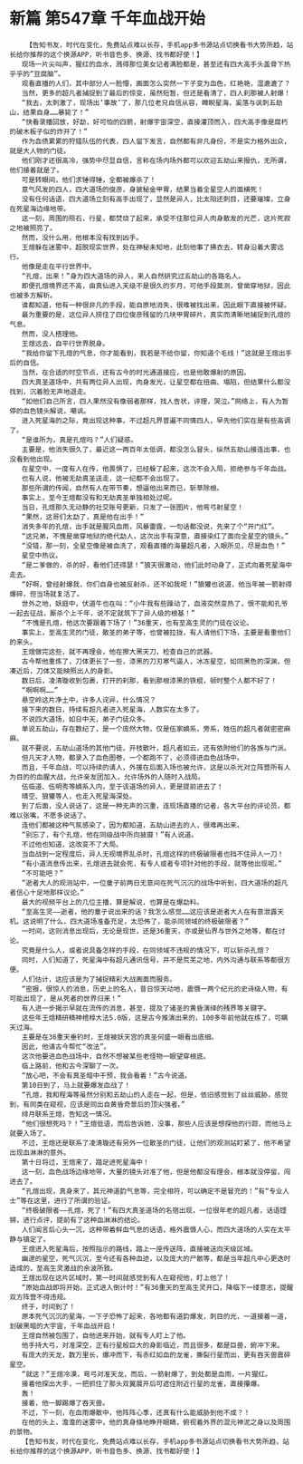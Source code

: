 # 新篇 第547章 千年血战开始
        【告知书友，时代在变化，免费站点难以长存，手机app多书源站点切换看书大势所趋，站长给你推荐的这个换源APP，听书音色多、换源、找书都好使！】
       现场一片尖叫声，猩红的血水，溅得那位美女记者满脸都是，甚至还有四大高手头盖骨下热乎乎的“豆腐脑”。
       观看直播的人们，其中部分人一脸懵，画面怎么突然一下子变为血色，红艳艳，湿漉漉了？
       当然，更多的超凡者捕捉到了最后的惊变，虽然短暂，但还是看清了，四人刹那被人射爆！
       “我去，太刺激了，现场出‘事故’了，那几位老兄自信从容，睥睨星海，奚落与讽刺五劫山，结果自身……暴毙了！”
       “快看录播回放，好勐，好可怕的四箭，射爆宇宙深空，直接灌顶而入，四大高手像是腐朽的破木板子似的炸开了！”
       作为血债累累的狩猎队伍的代表，四人留下发言，自然都有非凡身份，不是实力格外出众，就是大人物的门徒。
       他们刚才还很高冷，强势中尽显自信，言称在场内场外都可以欢迎五劫山来报仇，无所谓，他们接着就是了。
       可是转眼间，他们求锤得锤，全都被爆杀了！
       意气风发的四人，四大道场的俊彦，身披秘金甲胃，结果当着全星空人的面横死！
       没有任何话语，四大道场立刻有高手出现了，显然是异人，比太阳还刺目，还要璀璨，立身在死星海边缘地带。
       这一刻，周围的陨石，行星，都焚烧了起来，承受不住那位异人肉身散发的光芒，这片死寂之地被照亮了。
       然而，没什么用，他根本没有找到凶手。
       王煊躲在迷雾中，超脱现实世界，处在神秘未知地，此刻他事了拂衣去，转身沿着大雾远行。
       他像是走在平行世界中。
       “孔煊，出来！”身为四大道场的异人，来人自然研究过五劫山的各路名人。
       即便孔煊境界还不高，由真仙进入天级不是很久的岁月，可他手段莫测，曾凿穿地狱，因此也被多方解析。
       谁都知道，他有一种很非凡的手段，能自原地消失，很难被找出来，因此眼下直接被怀疑。
       最为重要的是，这位异人捞住了四位俊彦残留的几块甲胃碎片，真实而清晰地捕捉到孔煊的气息。
       然而，没人搭理他。
       王煊远去，自平行世界脱身。
       “我给你留下孔煊的气息，你才能看到，我若是不给你留，你知道个毛线！”这就是王煊出手后的自信。
       当然，在合适的时空节点，还有古今的时光通道接应，也是他敢爆射的原因。
       四大真圣道场中，共有两位异人出现，肉身发光，让星空都在扭曲、塌陷，但结果什么都没找到，沉着脸无声地退走。
       “如他们自己所言，四人果然没有像弱者那样，找人告状，评理，哭泣。”网络上，有人为暂停的血色镜头解说，嘲讽。
       进入死星海的之际，竟出现这种事，不过超凡界普遍不同情四人，早先他们实在是有些高调了。
       “是谁所为，真是孔煊吗？”人们疑惑。
       主要是，他消失很久了，最近这一两百年太低调，都没怎么冒头，纵然五劫山接连出事，也没看到他出现。
       在星空中，一度有人在传，他畏惧了，已经躲了起来，这次不会入局，拒绝参与千年血战。
       也有人说，他被无劫真圣送走，这一纪都不会出现了。
       那些所谓的传闻，自然有人在带节奏，想逼他出来而已，斩草除根。
       事实上，至今王煊都没有和无劫真圣单独相处过呢。
       当日，孔煊那久无动静的社交账号更新，只发了一张图片，他弯弓射星空！
       “果然，这哥们太勐了，真是他在出手！”
       消失多年的孔煊，出手就是腥风血雨，风暴雷霆，一句话都没说，先来了个“开门红”。
       “这兄弟，不愧是凿穿地狱的绝代勐人，这次出手有深意，直接染红了面向全星空的镜头。”
       “没错，那一刻，全星空像是被血洗了，观看直播的海量超凡者，入眼所见，尽是血色！”
       星空中热议。
       “是二爹做的，杀的好，看他们还得瑟！”狼天很激动，他们此时动身了，正式向着死星海中走去。
       “好啊，曾经射爆我，你们自身也被反射杀，还不如我呢！”狼獾也说道，他当年被一箭射得爆碎，但当场就复活了。
       世外之地，妖庭中，伏道牛也在叫：“小牛我有些躁动了，血液突然变热了，恨不能和孔爷一起去征战，厮杀个上千年，说不定就筑下了异人级的根基！”
       “不愧是孔煊，他这次要跟着下场了！”36重天，也有至高生灵的门徒在议论。
       事实上，至高生灵的门徒，散圣的弟子等，也曾被拉拢，有人请他们下场，主要是看重他们的来头。
       王煊做完这些，就不再理会，他在擦大黑天刀，检查自己的武器。
       古今帮他重炼了，刀体更长了一些，漆黑的刀刃寒气逼人，冰冻星空，如同黑色的深渊，但凑近后，刀体又能映照出人的身影。
       数日后，凌清璇收到包裹，打开的刹那，看到那根漆黑的铁棍，顿时整个人都不好了！
       “啊啊啊……”
       悬空岭这片净土中，许多人诧异，什么情况？
       接下来的数日，持续有超凡者进入死星海，人数实在太多了。
       不说四大道场，如日中天，弟子门徒众多。
       单说五劫山，存在数纪了，是一个庞然大物，仅是伍家嫡系，旁系，姓伍的超凡者就密密麻麻。
       就不要说，五劫山道场的其他门徒，开枝散叶，超凡者如云，还有依附他们的各族与门派。
       但凡天才人物，都录入了血色图卷，一个都跑不了，必须得进血色战场中。
       而且，千年血战，可以持续的请人，外援在后面入场也被允许，这是以杀光对立阵营所有人为目的的血腥大战，允许亲友团加入，允许场外的人随时入战局。
       伍临道、伍明秀等嫡系入内，至于该道场的异人，更是提前进去了！
       晴空、狼獾等人，也走入死星海深处。
       到了后面，没人说话了，这是一种无声的沉重，连现场直播的记者，各大平台的评论员，都难以张嘴，不愿多说话了。
       连他们都被这种气氛感染了，因为都知道，五劫山进去的人，很难再出来。
       “别忘了，有个孔煊，他在同级战中所向披靡！”有人说道。
       不过他也知道，这改变不了大局。
       当血战到一定程度后，异人无视境界乱杀时，孔煊这样的终极破限者也挡不住异人一刀！
       “有小道消息传出来，孔煊进去就会死，有专人或者专项针对他的手段，就等他出现呢。”
       “不可能吧？”
       “逝者大人的观测站中，一位童子前两日无意间在死气沉沉的战场中听到，四大道场的超凡者信心十足地那样议论。”
       最大的视频平台上的几位主播，算是解说，也算是在爆勐料。
       “至高生灵——逝者，他的童子说出来的话？我怎么感觉……这应该是逝者大人在有意泄露天机。这说明了什么，四大道场准备充足，太恐怖了，能杀同领域的终极破限者？”
       一时间，这则消息出现后，无论是现世，还是36重天，亦或是仙界与世外之地等，都在讨论。
       究竟是什么人，或者说具备怎样的手段，在同领域不违规的情况下，可以斩杀孔煊？
       同时，人们知道了，死星海中有超凡通讯信号，并不是荒芜之地，内外沟通与联系等都很方便。
       人们估计，这应该是为了捕捉精彩大战画面而服务。
       “密报，很惊人的消息，历史上的名人，昔日惊天动地，震慑一两个纪元的史诗级人物，有可能出现了，是从死者的世界归来！”
       有人进一步揭示早就在流传的消息，甚至，提及了诸圣的黄昏演绎的残界等关键字。
       这些年王煊精研精神棺椁大法5.0版，这是古今推演出来的，100多年前他就在练了，可瞒天过海。
       主要是在36重天垂钓时，王煊被妖天宫的真圣何盛一眼看出底细。
       因此，他请古今帮忙“改法”。
       这次他要进血色战场中，自然不想被某些老怪物一眼望穿根底。
       临上路前，他和古今深聊了一次。
       “放心吧，不会有真圣暗中干预，我会看着！”古今说道。
       第10日到了，马上就要爆发血战了！
       “孔煊，我和程海等虽然分别和五劫山的人走在一起，但是，依旧感觉到了丝丝威胁，感觉到，有同类在窥视，应该是同出自黄昏奇景后的顶尖强者。”
       绯月联系王煊，告知这一情况。
       “他们很想死吗？！”王煊低语，而后告诉她，没事，那些人应该是想探他的行踪，而他马上就要入场了。
       不过，王煊还是联系了凌清璇还有另外一位散圣的门徒，让他们的观测站盯紧了，他不希望出现血淋淋的意外。
       第十日将过，王煊来了，踏足进死星海中！
       这一刻，血色战场边缘地带，大量的镜头对准了他，但是他都没有理会，根本就没停留，闯进去了。
       “孔煊出现，真身来了，其元神道韵气息等，完全相符，可以确定不是冒充的！”有“专业人士”等在这里，进行了所谓的验证。
       “终极破限者——孔煊，死了！”有四大真圣道场的名宿出现，一位很年老的超凡者，话语铿锵，进行点评，提前有了这种血淋淋的结论。
       人们闻言后心头一沉，这种带着鲜血气息的话语，格外震慑人心，而四大道场的人实在太平静与镇定了。
       王煊进入死星海后，按照指示的路线，踏上一座传送阵，直接被送向天级区域。
       幽邃的星空，死气沉沉，至今还有各种血迹，以及庞大的尸骸等，都是当年超凡中心更迭时造成的，至高生灵激战的余波所致。
       王煊出现在这片区域时，第一时间就感觉到有人在窥视他，盯上他了！
       “原始血战即将开始，正式进入倒计时！”有36重天的至高生灵开口，降临下一缕意志，提醒双方阵营不得违规。
       终于，时间到了！
       原本死气沉沉的星海，一下子恐怖了起来，各地都有道韵爆发，刺目的光，一道接着一道，划破黑暗的大宇宙，千年血战开启！
       王煊自然被包围了，自他进来开始，就有专人盯上了他。
       他手持大弓，对准深空，正有行星般巨大的身影临近，而且很多，都是巨兽，俯冲下来。
       有庞大的天龙，数万里长，爆冲而下，有赤红如血的龙雀，撕裂行星而出，更有吞天兽震碎星空。
       “就这？”王煊冷漠，弯弓对准天龙，而后，一箭射爆了，到处都是血雨，一片猩红。
       接着他探出大手，一把抓住了那头双翼展开后可遮住附近行星的龙雀，直接攥爆。
       轰！
       接着，他一脚踢爆了吞天兽。
       不过，下一刻，在血雨爆散中，他阵阵心季，还真有什么能威胁到他不成？！
       在他的头上，澹澹的迷雾中，他的真身倏地睁开眼睛，俯视着外界的混元神泥之身以及周围的景物。
       【告知书友，时代在变化，免费站点难以长存，手机app多书源站点切换看书大势所趋，站长给你推荐的这个换源APP，听书音色多、换源、找书都好使！】